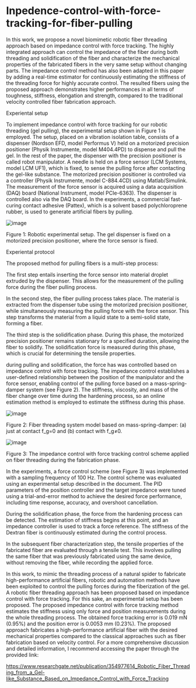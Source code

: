 # Inpedence-control-with-force-tracking-for-fiber-pulling

In this work, we propose a novel biomimetic robotic fiber threading approach based on impedance control with force tracking. The highly integrated approach can control the impedance of the fiber during both threading and solidification of the fiber and characterize the mechanical properties of the fabricated fibers in the very same setup without changing parts. The impedance control method has also been adapted in this paper by adding a real-time estimator for continuously estimating the stiffness of the threading force for highly accurate control. The resulted fibers using the proposed approach demonstrates higher performances in all terms of toughness, stiffness, elongation and strength, compared to the traditional velocity controlled fiber fabrication approach.

Experiental setup

To implement impedance control with force tracking for our robotic threading (gel pulling), the experimental setup shown in Figure 1 is employed. The setup, placed on a vibration isolation table, consists of a dispenser (Nordson EFD, model Performus V) held on a motorized precision positioner (Physik Instrumente, model M404.4PD) to dispense and pull the gel. In the rest of the paper, the dispenser with the precision positioner is called robot manipulator. A needle is held on a force sensor (LCM Systems, model LCM UF1), which is fixed, to sense the pulling force after contacting the gel-like substance. The motorized precision positioner is controlled via a controller (Physik Instrumente, model C-884.4CD) using Matlab/Simulink. The measurement of the force sensor is acquired using a data acquisition (DAQ) board (National Instrument, model PCIe-6363). The dispenser is controlled also via the DAQ board.
In the experiments, a commercial fast-curing contact adhesive (Pattex), which is a solvent based polychloroprene rubber, is used to generate artificial fibers by pulling.

![image](https://github.com/HouariBettahar/Inpedence-control-with-force-tracking-for-fiber-pulling/assets/134390508/0e37ca9c-7d0b-4455-a3ca-5e6c6fedc6f7)

Figure 1: Robotic experimental setup. The gel dispenser is fixed on a motorized precision positioner, where the force sensor is fixed.

 Experiental protocol
 
The proposed method for pulling fibers is a multi-step process:

The first step entails inserting the force sensor into   material droplet extruded by the dispenser. This allows for the measurement of the pulling force during the fiber pulling process.

In the second step, the fiber pulling process takes place. The material is extracted from the dispenser tube using the motorized precision positioner, while simultaneously measuring the pulling force with the force sensor. This step transforms the  material from a liquid state to a semi-solid state, forming a fiber.

The third step is the solidification phase. During this phase, the motorized precision positioner remains stationary for a specified duration, allowing the fiber to solidify. The solidification force is measured during this phase, which is crucial for determining the tensile properties.

during pulling and solidification, the force has was controlled based on impedance control with force tracking. The impedance control establishes a user-defined relationship between the position of the manipulator and the force sensor, enabling control of the pulling force based on a mass-spring-damper system (see Figure 2). The stiffness, viscosity, and mass of the  fiber change over time during the hardening process, so an online estimation method is employed to estimate the stiffness during this phase.

![image](https://github.com/HouariBettahar/Inpedence-control-with-force-tracking-for-fiber-pulling/assets/134390508/79b01bd5-8ed7-4c27-933d-bd73f5e76acd)

Figure 2: Fiber threading system model based on mass-spring-damper: (a) just at contact f_g=0 and (b) contact with f_g≠0.

![image](https://github.com/HouariBettahar/Inpedence-control-with-force-tracking-for-fiber-pulling/assets/134390508/bae454e8-e167-4c1b-81ac-53721d40ffad)

Figure 3: The impedance control with force tracking control scheme applied on fiber threading during the fabrication phase.


In the experiments, a force control scheme (see Figure 3) was implemented with a sampling frequency of 100 Hz. The control scheme was evaluated using an experimental setup described in the document. The PID parameters of the position controller and the target impedance were tuned using a trial-and-error method to achieve the desired force performance, including time response, accuracy, and overshoot cancellation.

During the solidification phase, the force from the hardening process can be detected. The estimation of stiffness begins at this point, and an impedance controller is used to track a force reference. The stiffness of the Dextran fiber is continuously estimated during the control process.

In the subsequent fiber characterization step, the tensile properties of the fabricated fiber are evaluated through a tensile test. This involves pulling the same fiber that was previously fabricated using the same device, without removing the fiber, while recording the applied force. 

In this work, to mimic the threading process of a natural spider to fabricate high-performance artificial fibers, robotic and automation methods have been exploited to control the pulling forces during the fiberization of the gel. A robotic fiber threading approach has been proposed based on impedance control with force tracking. For this sake, an experimental setup has been proposed. The proposed impedance control with force tracking method estimates the stiffness using only force and position measurements during the whole threading process. The obtained force tracking error is 0.019 mN (0.95%) and the position error is 0.0053 mm (0.23%). The proposed approach fabricates a high-performance artificial fiber with the desired mechanical properties compared to the classical approaches such as fiber fabrication based on velocity control.  For a more comprehensive discussion and detailed information, I recommend accessing the paper through the provided link: 

https://www.researchgate.net/publication/354977614_Robotic_Fiber_Threading_from_a_Gel-like_Substance_Based_on_Impedance_Control_with_Force_Tracking
